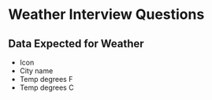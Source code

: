 # Weather Interview Questions

## Data Expected for Weather

- Icon
- City name
- Temp degrees F
- Temp degrees C
